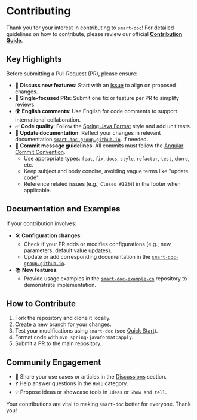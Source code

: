 # Contributing

Thank you for your interest in contributing to `smart-doc`! For detailed guidelines on how to contribute, please review our official [**Contribution Guide**](https://smart-doc-group.github.io/guide/community/contributing).

## Key Highlights
Before submitting a Pull Request (PR), please ensure:
- 📌 **Discuss new features**: Start with an [Issue](https://github.com/smart-doc-group/smart-doc/issues) to align on proposed changes.
- 🧩 **Single-focused PRs**: Submit one fix or feature per PR to simplify reviews.
- 🌍 **English comments**: Use English for code comments to support international collaboration.
- ✅ **Code quality**: Follow the [Spring Java Format](https://github.com/spring-io/java-format) style and add unit tests.
- 📄 **Update documentation**: Reflect your changes in relevant documentation [`smart-doc-group.github.io`](https://github.com/smart-doc-group/smart-doc-group.github.io/tree/master/docs). if needed.
- 📝 **Commit message guidelines**: All commits must follow the [Angular Commit Convention](https://github.com/angular/angular/blob/main/CONTRIBUTING.md#commit).
	- Use appropriate types: `feat`, `fix`, `docs`, `style`, `refactor`, `test`, `chore`, etc.
	- Keep subject and body concise, avoiding vague terms like "update code".
	- Reference related issues (e.g., `Closes #1234`) in the footer when applicable.

## Documentation and Examples
If your contribution involves:
- 🛠️ **Configuration changes**:
	- Check if your PR adds or modifies configurations (e.g., new parameters, default value updates).
	- Update or add corresponding documentation in the [`smart-doc-group.github.io`](https://github.com/smart-doc-group/smart-doc-group.github.io/tree/master/docs).
- 📚 **New features**:
	- Provide usage examples in the [`smart-doc-example-cn`](https://github.com/smart-doc-group/smart-doc-example-cn) repository to demonstrate implementation.


## How to Contribute
1. Fork the repository and clone it locally.
2. Create a new branch for your changes.
3. Test your modifications using `smart-doc` (see [Quick Start](https://smart-doc-group.github.io/guide/getting-started)).
4. Format code with `mvn spring-javaformat:apply`.
5. Submit a PR to the main repository.

## Community Engagement
- 📰 Share your use cases or articles in the [Discussions](https://github.com/smart-doc-group/smart-doc/discussions) section.
- ❓ Help answer questions in the `Help` category.
- 💡 Propose ideas or showcase tools in `Ideas` or `Show and tell`.

Your contributions are vital to making `smart-doc` better for everyone. Thank you!  